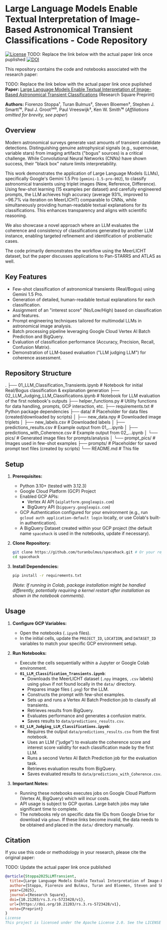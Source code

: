 # Large Language Models Enable Textual Interpretation of Image-Based Astronomical Transient Classifications - Code Repository

[![License](https://img.shields.io/badge/License-Apache_2.0-blue.svg)](https://opensource.org/licenses/Apache-2.0) 
TODO: Replace the link below with the actual paper link once puplished
[![DOI](https://img.shields.io/badge/DOI-10.21203/rs.3.rs--5723428/v1-blue)](https://doi.org/10.21203/rs.3.rs-5723428/v1)

This repository contains the code and notebooks associated with the research paper:

TODO: Replace the link below with the actual paper link once puplished
**Paper:** [Large Language Models Enable Textual Interpretation of Image-Based Astronomical Transient Classifications](https://doi.org/10.21203/rs.3.rs-5723428/v1) (Research Square Preprint)

**Authors:** Fiorenzo Stoppa¹, Turan Bulmus², Steven Bloemen³, Stephen J. Smartt¹⁶, Paul J. Groot³⁴⁵, Paul Vreeswijk³, Ken W. Smith¹⁶
(*Affiliations omitted for brevity, see paper*)

## Overview

Modern astronomical surveys generate vast amounts of transient candidate detections. Distinguishing genuine astrophysical signals (e.g., supernovae, variable stars) from imaging artifacts ("bogus" sources) is a critical challenge. While Convolutional Neural Networks (CNNs) have shown success, their "black box" nature limits interpretability.

This work demonstrates the application of Large Language Models (LLMs), specifically Google's Gemini 1.5 Pro (`gemini-1.5-pro-002`), to classify astronomical transients using triplet images (New, Reference, Difference). Using few-shot learning (15 examples per dataset) and carefully engineered prompts, the LLM achieves high accuracy (average 93%, improved to ~96.7% via iteration on MeerLICHT) comparable to CNNs, while simultaneously providing human-readable textual explanations for its classifications. This enhances transparency and aligns with scientific reasoning.

We also showcase a novel approach where an LLM evaluates the coherence and consistency of classifications generated by another LLM instance, enabling targeted refinement and identification of problematic cases.

The code primarily demonstrates the workflow using the MeerLICHT dataset, but the paper discusses applications to Pan-STARRS and ATLAS as well.

## Key Features

*   Few-shot classification of astronomical transients (Real/Bogus) using Gemini 1.5 Pro.
*   Generation of detailed, human-readable textual explanations for each classification.
*   Assignment of an "interest score" (No/Low/High) based on classification and features.
*   Prompt engineering techniques tailored for multimodal LLMs in astronomical image analysis.
*   Batch processing pipeline leveraging Google Cloud Vertex AI Batch Prediction and BigQuery.
*   Evaluation of classification performance (Accuracy, Precision, Recall, Confusion Matrix).
*   Demonstration of LLM-based evaluation ("LLM judging LLM") for coherence assessment.

## Repository Structure

. ├── 01_LLM_Classification_Transients.ipynb # Notebook for initial Real/Bogus classification & explanation generation ├── 02_LLM_Judging_LLM_Classifications.ipynb # Notebook for LLM evaluation of the first notebook's outputs ├── helper_functions.py # Utility functions for data handling, prompts, GCP interaction, etc. ├── requirements.txt # Python package dependencies ├── data/ # Placeholder for data files (created/downloaded by scripts) │ ├── new_data.npy # Downloaded image triplets │ ├── new_labels.csv # Downloaded labels │ ├── predictions_results.csv # Example output from 01_...ipynb │ ├── predictions_with_Coherence.csv # Example output from 02_...ipynb │ └── pics/ # Generated image files for prompts/analysis │ └── prompt_pics/ # Images used in few-shot examples ├── prompts/ # Placeholder for saved prompt text files (created by scripts) └── README.md # This file


## Setup

1.  **Prerequisites:**
    *   Python 3.10+ (tested with 3.12.3)
    *   Google Cloud Platform (GCP) Project
    *   Enabled GCP APIs:
        *   Vertex AI API (`aiplatform.googleapis.com`)
        *   BigQuery API (`bigquery.googleapis.com`)
    *   GCP Authentication configured for your environment (e.g., run `gcloud auth application-default login` locally, or use Colab's built-in authentication).
    *   A BigQuery Dataset created within your GCP project (the default name `spacehack` is used in the notebooks, update if necessary).

2.  **Clone Repository:**
    ```bash
    git clone https://github.com/turanbulmus/spacehack.git # Or your repo URL
    cd spacehack
    ```

3.  **Install Dependencies:**
    ```bash
    pip install -r requirements.txt
    ```
    *(Note: If running in Colab, package installation might be handled differently, potentially requiring a kernel restart after installation as shown in the notebook comments).*

## Usage

1.  **Configure GCP Variables:**
    *   Open the notebooks (`.ipynb` files).
    *   In the initial cells, update the `PROJECT_ID`, `LOCATION`, and `DATASET_ID` variables to match your specific GCP environment setup.

2.  **Run Notebooks:**
    *   Execute the cells sequentially within a Jupyter or Google Colab environment.
    *   **`01_LLM_Classification_Transients.ipynb`**:
        *   Downloads the MeerLICHT dataset (`.npy` images, `.csv` labels) using `gdown` if not found locally in the `data/` directory.
        *   Prepares image files (`.png`) for the LLM.
        *   Constructs the prompt with few-shot examples.
        *   Sets up and runs a Vertex AI Batch Prediction job to classify all transients.
        *   Retrieves results from BigQuery.
        *   Evaluates performance and generates a confusion matrix.
        *   Saves results to `data/predictions_results.csv`.
    *   **`02_LLM_Judging_LLM_Classifications.ipynb`**:
        *   Requires the output `data/predictions_results.csv` from the first notebook.
        *   Uses an LLM ("judge") to evaluate the coherence score and interest score validity for each classification made by the first LLM.
        *   Runs a second Vertex AI Batch Prediction job for the evaluation task.
        *   Retrieves evaluation results from BigQuery.
        *   Saves evaluated results to `data/predictions_with_Coherence.csv`.

3.  **Important Notes:**
    *   Running these notebooks executes jobs on Google Cloud Platform (Vertex AI, BigQuery) which will incur costs.
    *   API usage is subject to GCP quotas. Large batch jobs may take significant time to complete.
    *   The notebooks rely on specific data file IDs from Google Drive for download via `gdown`. If these links become invalid, the data needs to be obtained and placed in the `data/` directory manually.

## Citation

If you use this code or methodology in your research, please cite the original paper:

TODO: Update the actual paper link once published

```bibtex
@article{Stoppa2025LLMTransient,
  title={Large Language Models Enable Textual Interpretation of Image-Based Astronomical Transient Classifications},
  author={Stoppa, Fiorenzo and Bulmus, Turan and Bloemen, Steven and Smartt, Stephen J. and Groot, Paul J. and Vreeswijk, Paul and Smith, Ken W.},
  year={2025},
  journal={Research Square},
  doi={10.21203/rs.3.rs-5723428/v1},
  url={https://doi.org/10.21203/rs.3.rs-5723428/v1},
  note={Preprint}
}
License
This project is licensed under the Apache License 2.0. See the LICENSE file (or the header in the source files) for details.